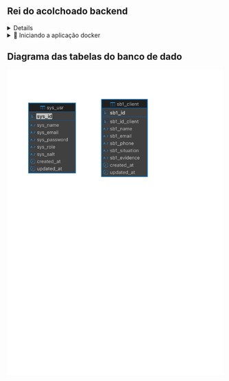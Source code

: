 ## Rei do acolchoado backend

<details>
<sumary>Primeiros passos</sumary>

```bash
# Clone o projeto para sua máquina
# Se não tiver chave ssh cadastra, 
# lembre-se de cadastrar ou usar o link do projeto para o clone
git clone git@github.com:Exilium-Free-Wisdom/rei-do-acolchoado-back.git

# Instale as dependências do projeto
yarn 
```
</details>
<details>
<summary>🐳 Iniciando a aplicação docker</summary>

```bash
# Inicie os containers do compose
# A aplicação estará disponível em `http://localhost:3000` em modo de desenvolvimento
docker-compose up --build

# É possível ver os logs da aplicação com `docker logs -n 20 -f <nome-do-container>`
docker logs -n 20 -f store_manager
```
</details>

## Diagrama das tabelas do banco de dado

<img src="./public/diagram.jpg" width="900"/>